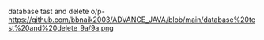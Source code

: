 database tast and delete o/p- https://github.com/bbnaik2003/ADVANCE_JAVA/blob/main/database%20test%20and%20delete_9a/9a.png
